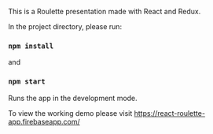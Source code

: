 This is a Roulette presentation made with React and Redux.

In the project directory, please run:

### `npm install`
and
### `npm start`

Runs the app in the development mode.<br />

To view the working demo please visit https://react-roulette-app.firebaseapp.com/